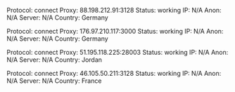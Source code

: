 Protocol: connect
Proxy: 88.198.212.91:3128
Status: working
IP: N/A
Anon: N/A
Server: N/A
Country: Germany

Protocol: connect
Proxy: 176.97.210.117:3000
Status: working
IP: N/A
Anon: N/A
Server: N/A
Country: Germany

Protocol: connect
Proxy: 51.195.118.225:28003
Status: working
IP: N/A
Anon: N/A
Server: N/A
Country: Jordan

Protocol: connect
Proxy: 46.105.50.211:3128
Status: working
IP: N/A
Anon: N/A
Server: N/A
Country: France

